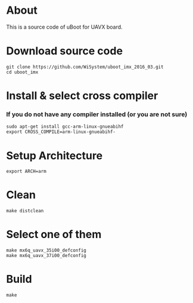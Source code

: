 # About
This is a source code of uBoot for UAVX board.

# Download source code
    git clone https://github.com/WiSystem/uboot_imx_2016_03.git
    cd uboot_imx

# Install & select cross compiler

### If you do not have any compiler installed (or you are not sure)
    sudo apt-get install gcc-arm-linux-gnueabihf
    export CROSS_COMPILE=arm-linux-gnueabihf-
	
# Setup Architecture
    export ARCH=arm

# Clean 
    make distclean
	
# Select one of them
    make mx6q_uavx_35i00_defconfig
    make mx6q_uavx_37i00_defconfig

# Build 
    make
